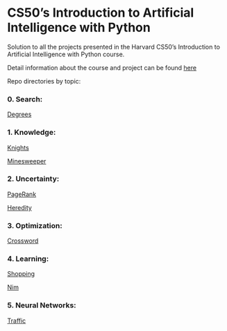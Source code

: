 # CS50’s Introduction to Artificial Intelligence with Python

Solution to all the projects presented in the Harvard CS50’s Introduction to Artificial Intelligence with Python course. 

Detail information about the course and project can be found [here](https://cs50.harvard.edu/ai/2020/)

Repo directories by topic:

### 0. Search:
[Degrees](degrees)
### 1. Knowledge:
[Knights](knights)

[Minesweeper](minesweeper)
### 2. Uncertainty:
[PageRank](pagerank)

[Heredity](heredity)
### 3. Optimization:
[Crossword](crossword)
### 4. Learning:
[Shopping](shopping)

[Nim](nim)
### 5. Neural Networks:
[Traffic](traffic)
